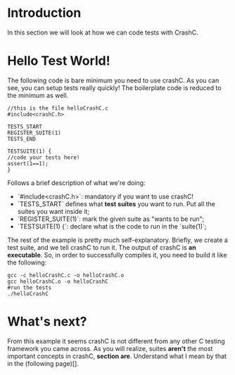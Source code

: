 Introduction
============

In this section we will look at how we can code tests with CrashC.

Hello Test World!
=================

The following code is bare minimum you need to use crashC. As you can see, you can setup tests really quickly!
The boilerplate code is reduced to the minimum as well.

    //this is the file helloCrashC.c
    #include<crashC.h>
    
    TESTS_START
    REGISTER_SUITE(1)
    TESTS_END
    
    TESTSUITE(1) {
    //code your tests here!
    assert(1==1);
    }
    
Follows a brief description of what we're  doing:

- ´#include<crashC.h>´: mandatory if you want to use crashC!
- ´TESTS_START´ defines what **test suites** you want to run. Put all the suites you want inside it;
- ´REGISTER_SUITE(1)´: mark the given suite as "wants to be run";
- ´TESTSUITE(1) {´: declare what is the code to run in the ´suite(1)´;

The rest of the example is pretty much self-explanatory. Briefly, we create a test suite, and we tell crashC to run it.
The output of crashC is **an executable**. So, in order to successfully compiles it, you need to build it like the following:

    gcc -c helloCrashC.c -o helloCrashC.o
    gcc helloCrashC.o -o helloCrashC
    #run the tests
    ./helloCrashC

What's next?
============

From this example it seems crashC is not different from any other C testing framework you came across. As you will realize, suites **aren't** 
the most important concepts in crashC, **section are**. Understand what I mean by that in the (following page)[].
